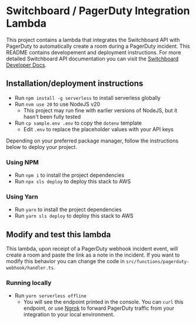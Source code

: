 # Switchboard / PagerDuty Integration Lambda

This project contains a lambda that integrates the Switchboard API with PagerDuty to automatically create a room during a PagerDuty incident. This README contains developement and deployment instructions. For more detailed Switchboard API documentation you can visit the [Switchboard Developer Docs](https://switchboard-app.notion.site/Switchboard-Developer-Documentation-76029857308d4a2e87af1c9c03217ecf).

## Installation/deployment instructions

- Run `npm install -g serverless` to install serverless globally
- Run `nvm use 20` to use NodeJS v20
  - This project may run fine with earlier versions of NodeJS, but it hasn't been fully tested
- Run `cp sample.env .env` to copy the `dotenv` template
  - Edit `.env` to replace the placeholder values with your API keys

Depending on your preferred package manager, follow the instructions below to deploy your project.

### Using NPM

- Run `npm i` to install the project dependencies
- Run `npx sls deploy` to deploy this stack to AWS

### Using Yarn

- Run `yarn` to install the project dependencies
- Run `yarn sls deploy` to deploy this stack to AWS

## Modify and test this lambda

This lambda, upon receipt of a PagerDuty webhook incident event, will create a room and paste the link as a note in the incident. If you want to modify this behavior you can change the code in `src/functions/pagerduty-webhook/handler.ts`.

### Running locally

- Run `yarn serverless offline`
  - You will see the endpoint printed in the console. You can `curl` this endpoint, or use [Ngrok](https://ngrok.com) to forward PagerDuty traffic from your integration to your local environment.

